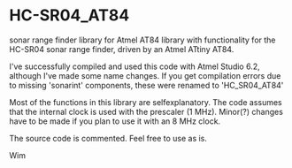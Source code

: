 # HC-SR04_AT84
sonar range finder library for Atmel AT84
library with functionality for the HC-SR04 sonar range finder, driven by an Atmel ATtiny AT84.

I've successfully compiled and used this code with Atmel Studio 6.2, although I've made some name changes.
If you get compilation errors due to missing 'sonarint' components, these were renamed to 'HC_SR04_AT84'

Most of the functions in this library are selfexplanatory.
The code assumes that the internal clock is used with the prescaler (1 MHz).
Minor(?) changes have to be made if you plan to use it with an 8 MHz clock.

The source code is commented.
Feel free to use as is.

Wim
